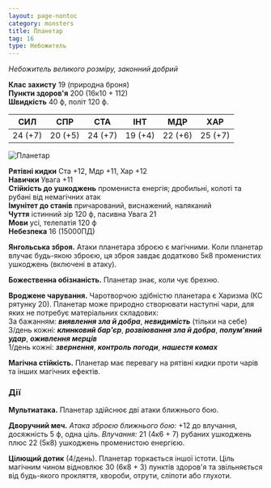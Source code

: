 ```yaml
---
layout: page-nontoc
category: monsters
title: Планетар
tag: 16
type: Небожитель
---
```


_Небожитель великого розміру, законний добрий_

**Клас захисту** 19 (природна броня)    
**Пункти здоров'я** 200 (16к10 + 112)    
**Швидкість** 40 ф, політ 120 ф.

| СИЛ     | СПР     | СТА     | ІНТ     | МДР     | ХАР     |
| ------- | ------- | ------- | ------- | ------- | ------- |
| 24 (+7) | 20 (+5) | 24 (+7) | 19 (+4) | 22 (+6) | 25 (+7) |

![Планетар](https://www.dndbeyond.com/avatars/thumbnails/30761/799/1000/1000/638061094132481081.png)

**Рятівні кидки** Ста +12, Мдр +11, Хар +12    
**Навички** Увага +11    
**Стійкість до ушкоджень** промениста енергія; дробильні, колоті та рубані від немагічних атак    
**Імунітет до станів** причарований, виснажений, наляканий    
**Чуття** істинний зір 120 ф, пасивна Увага 21    
**Мови** усі, телепатія 120 ф    
**Небезпека** 16 (15000ПД)

**Янгольська зброя.** Атаки планетара зброєю є магічними. Коли планетар влучає будь-якою зброєю, ця зброя завдає додатково 5к8 променистих ушкоджень (включені в атаку).    

**Божественна обізнаність.** Планетар знає, коли чує брехню.    

**Вроджене чарування.** Чаротворчою здібністю планетара є Харизма (КС рятунку 20). Планетар може природно створювати наступні чари, для яких не потребує матеріальних складових:    
За бажанням: **_виявлення зла й добра_**, **_невидимість_** (тільки на себе)    
3/день кожні: **_клинковий бар'єр_**, **_розвіювання зла й добра_**, **_полум'яний удар_**, **_оживлення мерців_**    
1/день кожні: **_звернення_**, **_контроль погоди_**, **_нашестя комах_**    

**Магічна стійкість.** Планетар має перевагу на рятівні кидки проти чарів та інших магічних ефектів.

### Дії
**Мультиатака.** Планетар здійснює дві атаки ближнього бою.    

**Дворучний меч.** _Атака зброєю ближнього бою:_ +12 до влучання, досяжність 5 ф, одна ціль. _Влучання:_ 21 (4к6 + 7) рубаних ушкоджень плюс 22 (5к8) ушкоджень променистою енергією.   

**Цілющий дотик** (4/день). Планетар торкається іншої істоти. Ціль магічним чином відновлює 30 (6к8 + 3) пунктів здоров'я та звільняється від будь-якого прокляття, хвороби, отрути, сліпоти або глухоти.

